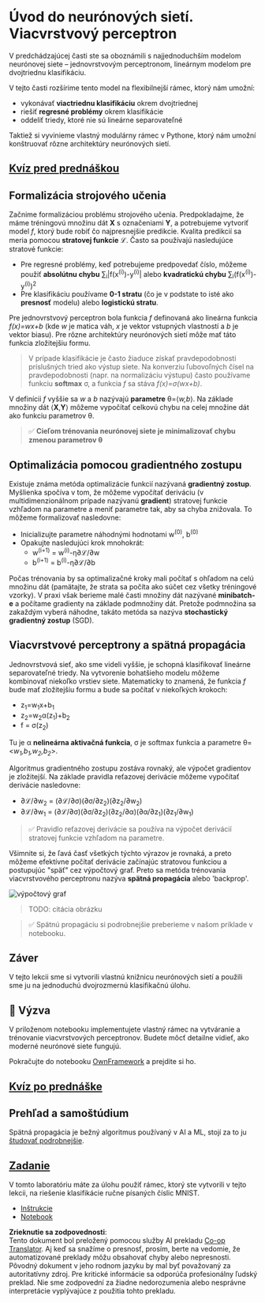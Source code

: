 <!--
CO_OP_TRANSLATOR_METADATA:
{
  "original_hash": "186bf7eeab776b36f557357ea56d4751",
  "translation_date": "2025-08-25T23:45:20+00:00",
  "source_file": "lessons/3-NeuralNetworks/04-OwnFramework/README.md",
  "language_code": "sk"
}
-->
# Úvod do neurónových sietí. Viacvrstvový perceptron

V predchádzajúcej časti ste sa oboznámili s najjednoduchším modelom neurónovej siete – jednovrstvovým perceptronom, lineárnym modelom pre dvojtriednu klasifikáciu.

V tejto časti rozšírime tento model na flexibilnejší rámec, ktorý nám umožní:

* vykonávať **viactriednu klasifikáciu** okrem dvojtriednej
* riešiť **regresné problémy** okrem klasifikácie
* oddeliť triedy, ktoré nie sú lineárne separovateľné

Taktiež si vyvinieme vlastný modulárny rámec v Pythone, ktorý nám umožní konštruovať rôzne architektúry neurónových sietí.

## [Kvíz pred prednáškou](https://red-field-0a6ddfd03.1.azurestaticapps.net/quiz/104)

## Formalizácia strojového učenia

Začnime formalizáciou problému strojového učenia. Predpokladajme, že máme tréningovú množinu dát **X** s označeniami **Y**, a potrebujeme vytvoriť model *f*, ktorý bude robiť čo najpresnejšie predikcie. Kvalita predikcií sa meria pomocou **stratovej funkcie** ℒ. Často sa používajú nasledujúce stratové funkcie:

* Pre regresné problémy, keď potrebujeme predpovedať číslo, môžeme použiť **absolútnu chybu** ∑<sub>i</sub>|f(x<sup>(i)</sup>)-y<sup>(i)</sup>| alebo **kvadratickú chybu** ∑<sub>i</sub>(f(x<sup>(i)</sup>)-y<sup>(i)</sup>)<sup>2</sup>
* Pre klasifikáciu používame **0-1 stratu** (čo je v podstate to isté ako **presnosť** modelu) alebo **logistickú stratu**.

Pre jednovrstvový perceptron bola funkcia *f* definovaná ako lineárna funkcia *f(x)=wx+b* (kde *w* je matica váh, *x* je vektor vstupných vlastností a *b* je vektor biasu). Pre rôzne architektúry neurónových sietí môže mať táto funkcia zložitejšiu formu.

> V prípade klasifikácie je často žiaduce získať pravdepodobnosti príslušných tried ako výstup siete. Na konverziu ľubovoľných čísel na pravdepodobnosti (napr. na normalizáciu výstupu) často používame funkciu **softmax** σ, a funkcia *f* sa stáva *f(x)=σ(wx+b)*.

V definícii *f* vyššie sa *w* a *b* nazývajú **parametre** θ=⟨*w,b*⟩. Na základe množiny dát ⟨**X**,**Y**⟩ môžeme vypočítať celkovú chybu na celej množine dát ako funkciu parametrov θ.

> ✅ **Cieľom trénovania neurónovej siete je minimalizovať chybu zmenou parametrov θ**

## Optimalizácia pomocou gradientného zostupu

Existuje známa metóda optimalizácie funkcií nazývaná **gradientný zostup**. Myšlienka spočíva v tom, že môžeme vypočítať deriváciu (v multidimenzionálnom prípade nazývanú **gradient**) stratovej funkcie vzhľadom na parametre a meniť parametre tak, aby sa chyba znižovala. To môžeme formalizovať nasledovne:

* Inicializujte parametre náhodnými hodnotami w<sup>(0)</sup>, b<sup>(0)</sup>
* Opakujte nasledujúci krok mnohokrát:
    - w<sup>(i+1)</sup> = w<sup>(i)</sup>-η∂ℒ/∂w
    - b<sup>(i+1)</sup> = b<sup>(i)</sup>-η∂ℒ/∂b

Počas trénovania by sa optimalizačné kroky mali počítať s ohľadom na celú množinu dát (pamätajte, že strata sa počíta ako súčet cez všetky tréningové vzorky). V praxi však berieme malé časti množiny dát nazývané **minibatch-e** a počítame gradienty na základe podmnožiny dát. Pretože podmnožina sa zakaždým vyberá náhodne, takáto metóda sa nazýva **stochastický gradientný zostup** (SGD).

## Viacvrstvové perceptrony a spätná propagácia

Jednovrstvová sieť, ako sme videli vyššie, je schopná klasifikovať lineárne separovateľné triedy. Na vytvorenie bohatšieho modelu môžeme kombinovať niekoľko vrstiev siete. Matematicky to znamená, že funkcia *f* bude mať zložitejšiu formu a bude sa počítať v niekoľkých krokoch:
* z<sub>1</sub>=w<sub>1</sub>x+b<sub>1</sub>
* z<sub>2</sub>=w<sub>2</sub>α(z<sub>1</sub>)+b<sub>2</sub>
* f = σ(z<sub>2</sub>)

Tu je α **nelineárna aktivačná funkcia**, σ je softmax funkcia a parametre θ=<*w<sub>1</sub>,b<sub>1</sub>,w<sub>2</sub>,b<sub>2</sub>*>.

Algoritmus gradientného zostupu zostáva rovnaký, ale výpočet gradientov je zložitejší. Na základe pravidla reťazovej derivácie môžeme vypočítať derivácie nasledovne:

* ∂ℒ/∂w<sub>2</sub> = (∂ℒ/∂σ)(∂σ/∂z<sub>2</sub>)(∂z<sub>2</sub>/∂w<sub>2</sub>)
* ∂ℒ/∂w<sub>1</sub> = (∂ℒ/∂σ)(∂σ/∂z<sub>2</sub>)(∂z<sub>2</sub>/∂α)(∂α/∂z<sub>1</sub>)(∂z<sub>1</sub>/∂w<sub>1</sub>)

> ✅ Pravidlo reťazovej derivácie sa používa na výpočet derivácií stratovej funkcie vzhľadom na parametre.

Všimnite si, že ľavá časť všetkých týchto výrazov je rovnaká, a preto môžeme efektívne počítať derivácie začínajúc stratovou funkciou a postupujúc "späť" cez výpočtový graf. Preto sa metóda trénovania viacvrstvového perceptronu nazýva **spätná propagácia** alebo 'backprop'.

<img alt="výpočtový graf" src="images/ComputeGraphGrad.png"/>

> TODO: citácia obrázku

> ✅ Spätnú propagáciu si podrobnejšie preberieme v našom príklade v notebooku.  

## Záver

V tejto lekcii sme si vytvorili vlastnú knižnicu neurónových sietí a použili sme ju na jednoduchú dvojrozmernú klasifikačnú úlohu.

## 🚀 Výzva

V priloženom notebooku implementujete vlastný rámec na vytváranie a trénovanie viacvrstvových perceptronov. Budete môcť detailne vidieť, ako moderné neurónové siete fungujú.

Pokračujte do notebooku [OwnFramework](../../../../../lessons/3-NeuralNetworks/04-OwnFramework/OwnFramework.ipynb) a prejdite si ho.

## [Kvíz po prednáške](https://red-field-0a6ddfd03.1.azurestaticapps.net/quiz/204)

## Prehľad a samoštúdium

Spätná propagácia je bežný algoritmus používaný v AI a ML, stojí za to ju [študovať podrobnejšie](https://wikipedia.org/wiki/Backpropagation).

## [Zadanie](lab/README.md)

V tomto laboratóriu máte za úlohu použiť rámec, ktorý ste vytvorili v tejto lekcii, na riešenie klasifikácie ručne písaných číslic MNIST.

* [Inštrukcie](lab/README.md)
* [Notebook](../../../../../lessons/3-NeuralNetworks/04-OwnFramework/lab/MyFW_MNIST.ipynb)

**Zrieknutie sa zodpovednosti**:  
Tento dokument bol preložený pomocou služby AI prekladu [Co-op Translator](https://github.com/Azure/co-op-translator). Aj keď sa snažíme o presnosť, prosím, berte na vedomie, že automatizované preklady môžu obsahovať chyby alebo nepresnosti. Pôvodný dokument v jeho rodnom jazyku by mal byť považovaný za autoritatívny zdroj. Pre kritické informácie sa odporúča profesionálny ľudský preklad. Nie sme zodpovední za žiadne nedorozumenia alebo nesprávne interpretácie vyplývajúce z použitia tohto prekladu.